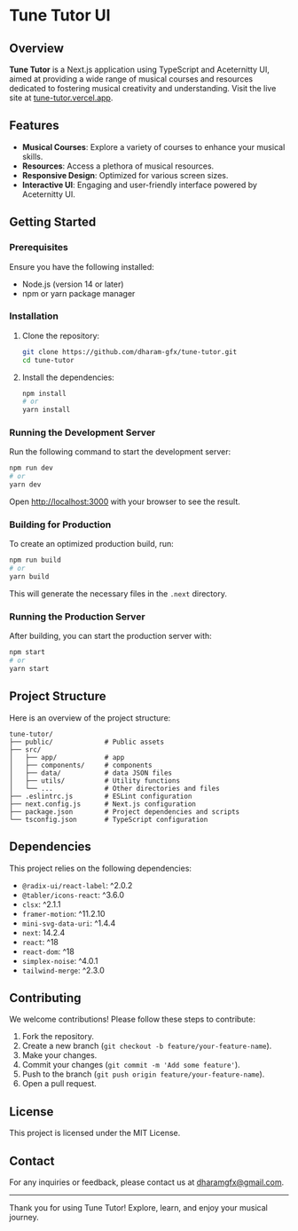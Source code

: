 # Tune Tutor UI 

## Overview

**Tune Tutor** is a Next.js application using TypeScript and Aceternitty UI, aimed at providing a wide range of musical courses and resources dedicated to fostering musical creativity and understanding. Visit the live site at [tune-tutor.vercel.app](https://tune-tutor.vercel.app).

## Features

- **Musical Courses**: Explore a variety of courses to enhance your musical skills.
- **Resources**: Access a plethora of musical resources.
- **Responsive Design**: Optimized for various screen sizes.
- **Interactive UI**: Engaging and user-friendly interface powered by Aceternitty UI.

## Getting Started

### Prerequisites

Ensure you have the following installed:

- Node.js (version 14 or later)
- npm or yarn package manager

### Installation

1. Clone the repository:

    ```bash
    git clone https://github.com/dharam-gfx/tune-tutor.git
    cd tune-tutor
    ```

2. Install the dependencies:

    ```bash
    npm install
    # or
    yarn install
    ```

### Running the Development Server

Run the following command to start the development server:

```bash
npm run dev
# or
yarn dev
```

Open [http://localhost:3000](http://localhost:3000) with your browser to see the result.

### Building for Production

To create an optimized production build, run:

```bash
npm run build
# or
yarn build
```

This will generate the necessary files in the `.next` directory.

### Running the Production Server

After building, you can start the production server with:

```bash
npm start
# or
yarn start
```

## Project Structure

Here is an overview of the project structure:

```
tune-tutor/
├── public/             # Public assets
├── src/
│   ├── app/            # app
│   ├── components/     # components
│   ├── data/           # data JSON files
│   ├── utils/          # Utility functions
│   └── ...             # Other directories and files
├── .eslintrc.js        # ESLint configuration
├── next.config.js      # Next.js configuration
├── package.json        # Project dependencies and scripts
└── tsconfig.json       # TypeScript configuration
```

## Dependencies

This project relies on the following dependencies:

- `@radix-ui/react-label`: ^2.0.2
- `@tabler/icons-react`: ^3.6.0
- `clsx`: ^2.1.1
- `framer-motion`: ^11.2.10
- `mini-svg-data-uri`: ^1.4.4
- `next`: 14.2.4
- `react`: ^18
- `react-dom`: ^18
- `simplex-noise`: ^4.0.1
- `tailwind-merge`: ^2.3.0

## Contributing

We welcome contributions! Please follow these steps to contribute:

1. Fork the repository.
2. Create a new branch (`git checkout -b feature/your-feature-name`).
3. Make your changes.
4. Commit your changes (`git commit -m 'Add some feature'`).
5. Push to the branch (`git push origin feature/your-feature-name`).
6. Open a pull request.

## License

This project is licensed under the MIT License.

## Contact

For any inquiries or feedback, please contact us at [dharamgfx@gmail.com](mailto:your-email@example.com).

---

Thank you for using Tune Tutor! Explore, learn, and enjoy your musical journey.
